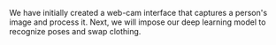 We have initially created a web-cam interface that captures a person's image and process it. Next, we will impose our deep learning model to recognize poses and swap clothing.
